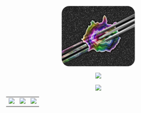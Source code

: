 ## 

<p align="center">
<img width="200" src="https://raw.githubusercontent.com/prathercc/prathercc/main/filter19.png">
</p>
<p align="center">
<img src="https://github-readme-streak-stats.herokuapp.com?user=prathercc&theme=highcontrast&date_format=M%20j%5B%2C%20Y%5D" >
</p>
<p align="center">
<img src="https://github-readme-stats.vercel.app/api?username=prathercc&count_private=true&theme=highcontrast">
</p>
<table align="center">
  <tr>
    <td><a href="https://prather.cc"><img src="https://img.shields.io/badge/Prather.cc-Visit-gold.svg?style=plastic&logo=JavaScript"></a></td>
    <td><a href="https://github.com/prathercc/discrub/raw/development/Discrub.jar"><img src="https://img.shields.io/badge/Discrub.jar-Download-blue.svg?style=plastic&logo=java"></a></td>
    <td><a href="https://github.com/aaprather/Click-Servant/raw/Development/Click-Servant.exe"><img src="https://img.shields.io/badge/Click Servant.exe-Download-red.svg?style=plastic&logo=.NET"></a></td>
  </tr>
</table>

##